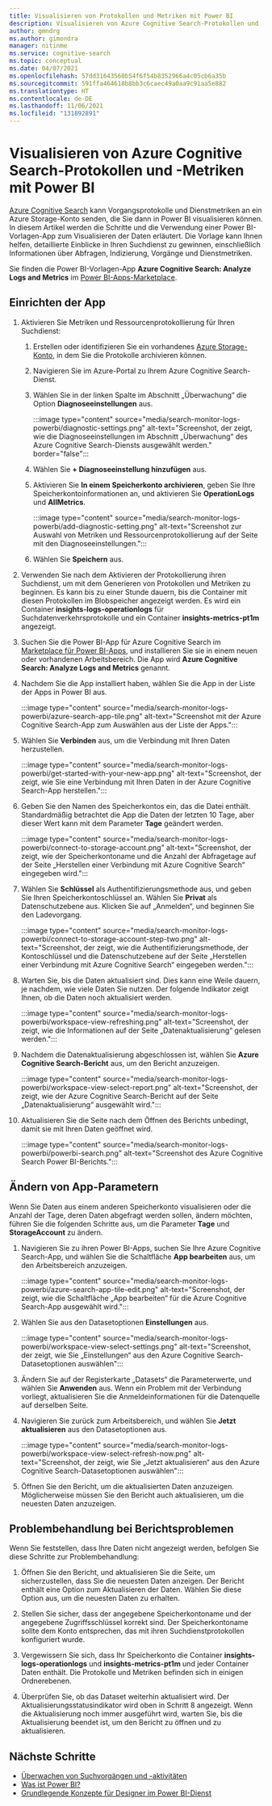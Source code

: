 ```yaml
---
title: Visualisieren von Protokollen und Metriken mit Power BI
description: Visualisieren von Azure Cognitive Search-Protokollen und -Metriken mit Power BI
author: gmndrg
ms.author: gimondra
manager: nitinme
ms.service: cognitive-search
ms.topic: conceptual
ms.date: 04/07/2021
ms.openlocfilehash: 57dd31643560b54f6f54b8352966a4c05cb6a35b
ms.sourcegitcommit: 591ffa464618b8bb3c6caec49a0aa9c91aa5e882
ms.translationtype: HT
ms.contentlocale: de-DE
ms.lasthandoff: 11/06/2021
ms.locfileid: "131892891"
---
```

# <a name="visualize-azure-cognitive-search-logs-and-metrics-with-power-bi"></a>Visualisieren von Azure Cognitive Search-Protokollen und -Metriken mit Power BI

[Azure Cognitive Search](./search-what-is-azure-search.md) kann Vorgangsprotokolle und Dienstmetriken an ein Azure Storage-Konto senden, die Sie dann in Power BI visualisieren können. In diesem Artikel werden die Schritte und die Verwendung einer Power BI-Vorlagen-App zum Visualisieren der Daten erläutert. Die Vorlage kann Ihnen helfen, detaillierte Einblicke in Ihren Suchdienst zu gewinnen, einschließlich Informationen über Abfragen, Indizierung, Vorgänge und Dienstmetriken.

Sie finden die Power BI-Vorlagen-App **Azure Cognitive Search: Analyze Logs and Metrics** im [Power BI-Apps-Marketplace](https://appsource.microsoft.com/marketplace/apps).

## <a name="set-up-the-app"></a>Einrichten der App

1. Aktivieren Sie Metriken und Ressourcenprotokollierung für Ihren Suchdienst:

    1. Erstellen oder identifizieren Sie ein vorhandenes [Azure Storage-Konto](../storage/common/storage-account-create.md), in dem Sie die Protokolle archivieren können.
    1. Navigieren Sie im Azure-Portal zu Ihrem Azure Cognitive Search-Dienst.
    1. Wählen Sie in der linken Spalte im Abschnitt „Überwachung“ die Option **Diagnoseeinstellungen** aus.

        :::image type="content" source="media/search-monitor-logs-powerbi/diagnostic-settings.png" alt-text="Screenshot, der zeigt, wie die Diagnoseeinstellungen im Abschnitt „Überwachung“ des Azure Cognitive Search-Diensts ausgewählt werden." border="false":::

    1. Wählen Sie **+ Diagnoseeinstellung hinzufügen**  aus.
    1. Aktivieren Sie **In einem Speicherkonto archivieren**, geben Sie Ihre Speicherkontoinformationen an, und aktivieren Sie **OperationLogs** und **AllMetrics**.

        :::image type="content" source="media/search-monitor-logs-powerbi/add-diagnostic-setting.png" alt-text="Screenshot zur Auswahl von Metriken und Ressourcenprotokollierung auf der Seite mit den Diagnoseeinstellungen.":::
    1. Wählen Sie **Speichern** aus.

1. Verwenden Sie nach dem Aktivieren der Protokollierung ihren Suchdienst, um mit dem Generieren von Protokollen und Metriken zu beginnen. Es kann bis zu einer Stunde dauern, bis die Container mit diesen Protokollen im Blobspeicher angezeigt werden. Es wird ein Container **insights-logs-operationlogs** für Suchdatenverkehrsprotokolle und ein Container **insights-metrics-pt1m** angezeigt.

1. Suchen Sie die Power BI-App für Azure Cognitive Search im [Marketplace für Power BI-Apps](https://appsource.microsoft.com/marketplace/apps), und installieren Sie sie in einem neuen oder vorhandenen Arbeitsbereich. Die App wird **Azure Cognitive Search: Analyze Logs and Metrics** genannt.

1. Nachdem Sie die App installiert haben, wählen Sie die App in der Liste der Apps in Power BI aus.

    :::image type="content" source="media/search-monitor-logs-powerbi/azure-search-app-tile.png" alt-text="Screenshot mit der Azure Cognitive Search-App zum Auswählen aus der Liste der Apps.":::

1. Wählen Sie **Verbinden** aus, um die Verbindung mit Ihren Daten herzustellen.

    :::image type="content" source="media/search-monitor-logs-powerbi/get-started-with-your-new-app.png" alt-text="Screenshot, der zeigt, wie Sie eine Verbindung mit Ihren Daten in der Azure Cognitive Search-App herstellen.":::

1. Geben Sie den Namen des Speicherkontos ein, das die Datei enthält. Standardmäßig betrachtet die App die Daten der letzten 10 Tage, aber dieser Wert kann mit dem Parameter **Tage** geändert werden.

    :::image type="content" source="media/search-monitor-logs-powerbi/connect-to-storage-account.png" alt-text="Screenshot, der zeigt, wie der Speicherkontoname und die Anzahl der Abfragetage auf der Seite „Herstellen einer Verbindung mit Azure Cognitive Search“ eingegeben wird.":::

1. Wählen Sie **Schlüssel** als Authentifizierungsmethode aus, und geben Sie Ihren Speicherkontoschlüssel an. Wählen Sie **Privat** als Datenschutzebene aus. Klicken Sie auf „Anmelden“, und beginnen Sie den Ladevorgang.

    :::image type="content" source="media/search-monitor-logs-powerbi/connect-to-storage-account-step-two.png" alt-text="Screenshot, der zeigt, wie die Authentifizierungsmethode, der Kontoschlüssel und die Datenschutzebene auf der Seite „Herstellen einer Verbindung mit Azure Cognitive Search“ eingegeben werden.":::

1. Warten Sie, bis die Daten aktualisiert sind. Dies kann eine Weile dauern, je nachdem, wie viele Daten Sie nutzen. Der folgende Indikator zeigt Ihnen, ob die Daten noch aktualisiert werden.

    :::image type="content" source="media/search-monitor-logs-powerbi/workspace-view-refreshing.png" alt-text="Screenshot, der zeigt, wie die Informationen auf der Seite „Datenaktualisierung“ gelesen werden.":::

1. Nachdem die Datenaktualisierung abgeschlossen ist, wählen Sie **Azure Cognitive Search-Bericht** aus, um den Bericht anzuzeigen.

    :::image type="content" source="media/search-monitor-logs-powerbi/workspace-view-select-report.png" alt-text="Screenshot, der zeigt, wie der Azure Cognitive Search-Bericht auf der Seite „Datenaktualisierung“ ausgewählt wird.":::

1. Aktualisieren Sie die Seite nach dem Öffnen des Berichts unbedingt, damit sie mit Ihren Daten geöffnet wird.

    :::image type="content" source="media/search-monitor-logs-powerbi/powerbi-search.png" alt-text="Screenshot des Azure Cognitive Search Power BI-Berichts.":::

## <a name="modify-app-parameters"></a>Ändern von App-Parametern

Wenn Sie Daten aus einem anderen Speicherkonto visualisieren oder die Anzahl der Tage, deren Daten abgefragt werden sollen, ändern möchten, führen Sie die folgenden Schritte aus, um die Parameter **Tage** und **StorageAccount** zu ändern.

1. Navigieren Sie zu ihren Power BI-Apps, suchen Sie Ihre Azure Cognitive Search-App, und wählen Sie die Schaltfläche **App bearbeiten** aus, um den Arbeitsbereich anzuzeigen.

    :::image type="content" source="media/search-monitor-logs-powerbi/azure-search-app-tile-edit.png" alt-text="Screenshot, der zeigt, wie die Schaltfläche „App bearbeiten“ für die Azure Cognitive Search-App ausgewählt wird.":::

1. Wählen Sie aus den Datasetoptionen **Einstellungen** aus.

    :::image type="content" source="media/search-monitor-logs-powerbi/workspace-view-select-settings.png" alt-text="Screenshot, der zeigt, wie Sie „Einstellungen“ aus den Azure Cognitive Search-Datasetoptionen auswählen":::

1. Ändern Sie auf der Registerkarte „Datasets“ die Parameterwerte, und wählen Sie **Anwenden** aus. Wenn ein Problem mit der Verbindung vorliegt, aktualisieren Sie die Anmeldeinformationen für die Datenquelle auf derselben Seite.

1. Navigieren Sie zurück zum Arbeitsbereich, und wählen Sie **Jetzt aktualisieren** aus den Datasetoptionen aus.

    :::image type="content" source="media/search-monitor-logs-powerbi/workspace-view-select-refresh-now.png" alt-text="Screenshot, der zeigt, wie Sie „Jetzt aktualisieren“ aus den Azure Cognitive Search-Datasetoptionen auswählen":::

1. Öffnen Sie den Bericht, um die aktualisierten Daten anzuzeigen. Möglicherweise müssen Sie den Bericht auch aktualisieren, um die neuesten Daten anzuzeigen.

## <a name="troubleshooting-report-issues"></a>Problembehandlung bei Berichtsproblemen

Wenn Sie feststellen, dass Ihre Daten nicht angezeigt werden, befolgen Sie diese Schritte zur Problembehandlung:

1. Öffnen Sie den Bericht, und aktualisieren Sie die Seite, um sicherzustellen, dass Sie die neuesten Daten anzeigen. Der Bericht enthält eine Option zum Aktualisieren der Daten. Wählen Sie diese Option aus, um die neuesten Daten zu erhalten.

1. Stellen Sie sicher, dass der angegebene Speicherkontoname und der angegebene Zugriffsschlüssel korrekt sind. Der Speicherkontoname sollte dem Konto entsprechen, das mit ihren Suchdienstprotokollen konfiguriert wurde.

1. Vergewissern Sie sich, dass Ihr Speicherkonto die Container **insights-logs-operationlogs** und **insights-metrics-pt1m** und jeder Container Daten enthält. Die Protokolle und Metriken befinden sich in einigen Ordnerebenen.

1. Überprüfen Sie, ob das Dataset weiterhin aktualisiert wird. Der Aktualisierungsstatusindikator wird oben in Schritt 8 angezeigt. Wenn die Aktualisierung noch immer ausgeführt wird, warten Sie, bis die Aktualisierung beendet ist, um den Bericht zu öffnen und zu aktualisieren.

## <a name="next-steps"></a>Nächste Schritte

+ [Überwachen von Suchvorgängen und -aktivitäten](search-monitor-usage.md)
+ [Was ist Power BI?](/power-bi/fundamentals/power-bi-overview)
+ [Grundlegende Konzepte für Designer im Power BI-Dienst](/power-bi/service-basic-concepts)